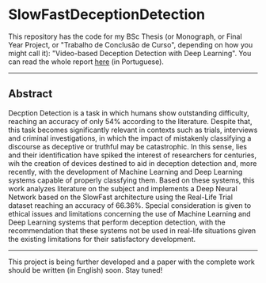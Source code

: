 # SlowFastDeceptionDetection

This repository has the code for my BSc Thesis (or Monograph, or Final Year Project, or "Trabalho de Conclusão de Curso", depending on how you might call it): "Video-based Deception Detection with Deep Learning". You can read the whole report [here](https://github.com/MahatKC/SlowFastDeceptionDetection/blob/master/Video-Based%20Deception%20Detection%20with%20Deep%20Learning.pdf) (in Portuguese).

---

## Abstract

Decption Detection is a task in which humans show outstanding difficulty, reaching an accuracy of only 54% according to the literature. Despite that, this task becomes significantly relevant in contexts such as trials, interviews and criminal investigations, in which the impact of mistakenly classifying a discourse as deceptive or truthful may be catastrophic. In this sense, lies and their identification have spiked the interest of researchers for centuries, wih the creation of devices destined to aid in deception detection and, more recently, with the development of Machine Learning and Deep Learning systems capable of properly classfying them. Based on these systems, this work analyzes literature on the subject and implements a Deep Neural Network based on the SlowFast architecture using the Real-Life Trial dataset reaching an accuracy of 66.36%. Special consideration is given to ethical issues and limitations concerning the use of Machine Learning and Deep Learning systems that perform deception detection, with the recommendation that these systems not be used in real-life situations given the existing limitations for their satisfactory development.

---

This project is being further developed and a paper with the complete work should be written (in English) soon. Stay tuned!
